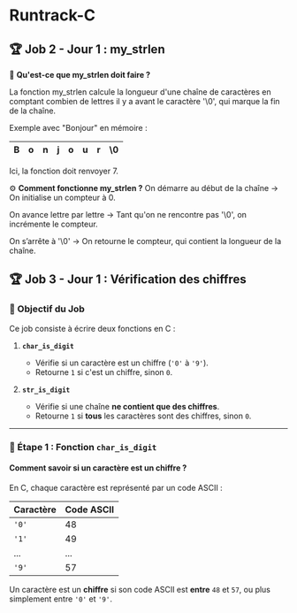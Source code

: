 # Runtrack-C



## 🏆 **Job 2 - Jour 1 : my_strlen**
📖 **Qu'est-ce que my_strlen doit faire ?**

La fonction my_strlen calcule la longueur d'une chaîne de caractères en comptant combien de lettres il y a avant le caractère '\0', qui marque la fin de la chaîne.

Exemple avec "Bonjour" en mémoire :

| B	| o |	n |	j |	o |	u	| r |	\0 | 
|-----|---|---|-----|-----|------|---|----|

Ici, la fonction doit renvoyer 7.

⚙️ **Comment fonctionne my_strlen ?**
On démarre au début de la chaîne
→ On initialise un compteur à 0.

On avance lettre par lettre
→ Tant qu'on ne rencontre pas '\0', on incrémente le compteur.

On s’arrête à '\0'
→ On retourne le compteur, qui contient la longueur de la chaîne.


## 🏆 **Job 3 - Jour 1 : Vérification des chiffres**  

### **🎯 Objectif du Job**  

Ce job consiste à écrire deux fonctions en C :  

1. **`char_is_digit`**  
   - Vérifie si un caractère est un chiffre (`'0'` à `'9'`).  
   - Retourne `1` si c'est un chiffre, sinon `0`.  

2. **`str_is_digit`**  
   - Vérifie si une chaîne **ne contient que des chiffres**.  
   - Retourne `1` si **tous** les caractères sont des chiffres, sinon `0`.  

---

### **📝 Étape 1 : Fonction `char_is_digit`**  

#### **Comment savoir si un caractère est un chiffre ?**  

En C, chaque caractère est représenté par un code ASCII :  

| Caractère | Code ASCII |
|-----------|------------|
| `'0'` | 48 |
| `'1'` | 49 |
| ... | ... |
| `'9'` | 57 |

Un caractère est un **chiffre** si son code ASCII est **entre** `48` et `57`, ou plus simplement entre `'0'` et `'9'`.

